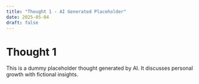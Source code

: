 ```yaml
---
title: "Thought 1 - AI Generated Placeholder"
date: 2025-05-04
draft: false
---
```


# Thought 1

This is a dummy placeholder thought generated by AI. It discusses personal growth with fictional insights.
